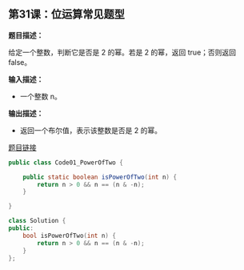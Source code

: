 ## 第31课：位运算常见题型

**题目描述：**

给定一个整数，判断它是否是 2 的幂。若是 2 的幂，返回 true；否则返回 false。

**输入描述：**

- 一个整数 n。

**输出描述：**

- 返回一个布尔值，表示该整数是否是 2 的幂。

[题目链接](https://leetcode.cn/problems/power-of-two/)

```java
public class Code01_PowerOfTwo {

	public static boolean isPowerOfTwo(int n) {
		return n > 0 && n == (n & -n);
	}

}
```

```c++
class Solution {
public:
    bool isPowerOfTwo(int n) {
        return n > 0 && n == (n & -n);
    }
};
```


